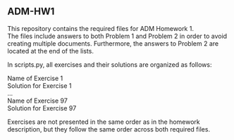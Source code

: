 ## ADM-HW1
This repository contains the required files for ADM Homework 1.<br /> 
The files include answers to both Problem 1 and Problem 2 in order to avoid creating multiple documents. Furthermore, the answers to Problem 2 are located at the end of the lists.

In scripts.py, all exercises and their solutions are organized as follows:

Name of Exercise 1  
Solution for Exercise 1  
...  
Name of Exercise 97  
Solution for Exercise 97

Exercises are not presented in the same order as in the homework description, but they follow the same order across both required files.
